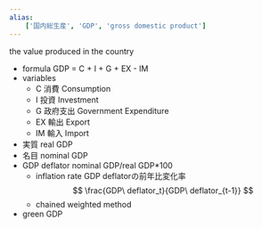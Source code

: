 ```yaml
---
alias:
    ['国内総生産', 'GDP', 'gross domestic product']
---
```

the value produced in the country
- formula
    GDP = C + I + G + EX - IM
- variables
    - C 消費 Consumption
    - I 投資 Investment
    - G 政府支出 Government Expenditure
    - EX 輸出 Export
    - IM 輸入 Import
- 実質 real GDP
- 名目 nominal GDP
- GDP deflator
    nominal GDP/real GDP*100
    - inflation rate
        GDP deflatorの前年比変化率
        $$
        \frac{GDP\ deflator_t}{GDP\ deflator_{t-1}}
        $$
    - chained weighted method
- green GDP